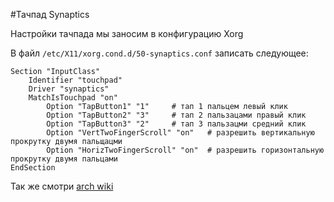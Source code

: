 #Тачпад Synaptics

Настройки тачпада мы заносим в конфигурацию Xorg

В файл `/etc/X11/xorg.cond.d/50-synaptics.conf` записать следующее:

```
Section "InputClass"
	Identifier "touchpad"
	Driver "synaptics"
	MatchIsTouchpad "on"
		Option "TapButton1" "1"		# тап 1 пальцем левый клик
		Option "TapButton2" "3"		# тап 2 пальзацами правый клик
		Option "TapButton3" "2"		# тап 3 пальзацми средний клик
		Option "VertTwoFingerScroll" "on"	# разрешить вертикальную прокрутку двумя пальщацми
		Option "HorizTwoFingerScroll" "on"	# разрешить горизонтальную прокрутку двумя пальцами
EndSection
```

Так же смотри [arch wiki](https://wiki.archlinux.org/index.php/Touchpad_Synaptics)
